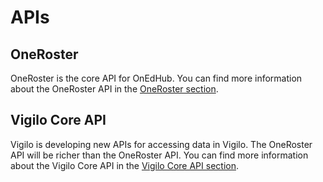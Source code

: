 # APIs

## OneRoster

OneRoster is the core API for OnEdHub. You can find more information about the OneRoster API in
the [OneRoster section](/oneroster).

## Vigilo Core API

Vigilo is developing new APIs for accessing data in Vigilo. The OneRoster API will be richer than the OneRoster
API. You can find more information about the Vigilo Core API in the [Vigilo Core API section](/core).